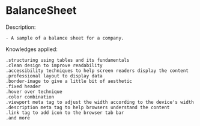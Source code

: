 # BalanceSheet

Description:

    - A sample of a balance sheet for a company.

Knowledges applied:

    .structuring using tables and its fundamentals
    .clean design to improve readability
    .accessibility techniques to help screen readers display the content
    .professional layout to display data
    .border-image to give a little bit of aesthetic
    .fixed header
    .hover over technique
    .color combination
    .viewport meta tag to adjust the width according to the device's width
    .description meta tag to help browsers understand the content
    .link tag to add icon to the browser tab bar
    .and more

